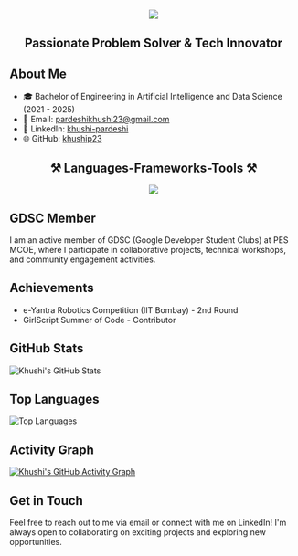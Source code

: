 <h1 align="center">
    <img src="https://readme-typing-svg.herokuapp.com/?font=Righteous&size=35&center=true&vCenter=true&width=500&height=70&duration=4000&lines=Hi+There!+👋;+I'm+Khushi+Pardeshi!;" />
</h1>

<h2 align="center"><strong>Passionate Problem Solver & Tech Innovator</strong></h2>                    
  

## About Me

- 🎓 Bachelor of Engineering in Artificial Intelligence and Data Science (2021 - 2025)                    
- 📧 Email: [pardeshikhushi23@gmail.com](mailto:pardeshikhushi23@gmail.com)
- 🔗 LinkedIn: [khushi-pardeshi](https://linkedin.com/in/khushi-pardeshi)
- 🌐 GitHub: [khuship23](https://github.com/khuship23)

<h2 align="center">⚒️ Languages-Frameworks-Tools ⚒️</h2>
<div align="center">
   <img src="https://skillicons.dev/icons?i=python,cpp,flask,mysql,sqlite,mongodb,html,css,bootstrap,tailwind,js,react,nodejs,express,java,kotlin,typescript,opencv,linux,anaconda,github,vscode,pycharm" />
</div>


## GDSC Member

I am an active member of GDSC (Google Developer Student Clubs) at PES MCOE, where I participate in collaborative projects, technical workshops, and community engagement activities.

## Achievements

- e-Yantra Robotics Competition (IIT Bombay) - 2nd Round
- GirlScript Summer of Code - Contributor                                                            


## GitHub Stats

![Khushi's GitHub Stats](https://github-readme-stats.vercel.app/api?username=khuship23&show_icons=true&theme=radical)

## Top Languages

![Top Languages](https://github-readme-stats.vercel.app/api/top-langs/?username=khuship23&layout=compact)

## Activity Graph

[![Khushi's GitHub Activity Graph](https://github-readme-activity-graph.vercel.app/graph?username=khuship23&theme=dracula)](https://github.com/ashutosh00710/github-readme-activity-graph)

## Get in Touch

Feel free to reach out to me via email or connect with me on LinkedIn! I'm always open to collaborating on exciting projects and exploring new opportunities.
